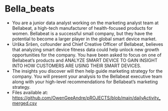 # Bella_beats
* You are a junior data analyst working on the marketing analyst team at Bellabeat, a high-tech manufacturer of health-focused products for women. Bellabeat is a successful small company, but they have the potential to become a larger player in the global smart device market. 
* Urška Sršen, cofounder and Chief Creative Officer of Bellabeat, believes that analyzing smart device fitness data could help unlock new growth opportunities for the company. You have been asked to focus on one of Bellabeat’s products and ANALYZE SMART DEVICE TO GAIN INSIGHT INTO HOW CUSTOMERS ARE USING THEIR SMART DEVICES. 
* The insights you discover will then help guide marketing strategy for the company. You will present your analysis to the Bellabeat executive team along with your high-level recommendations for Bellabeat’s marketing strategy.
* Files available at: https://github.com/OwenGeeAndre/pROJECTS/blob/main/dailyActivity_merged.csv
